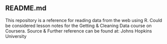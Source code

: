 ## README.md
This repository is a reference for reading data from the web using R. 
Could be considered lesson notes for the Getting & Cleaning Data course on Coursera.
Source & Further reference can be found at: Johns Hopkins University
